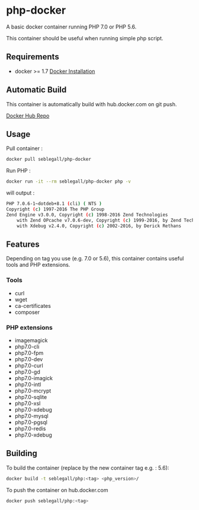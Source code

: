 # php-docker

A basic docker container running PHP 7.0 or PHP 5.6.

This container should be useful when running simple php script.

## Requirements

* docker >= 1.7 [Docker Installation](https://gist.github.com/seblegall/13a663ff73c718b4a58a4cc454fc786c)


## Automatic Build

This container is automatically build with hub.docker.com on git push.

[Docker Hub Repo](https://hub.docker.com/r/seblegall/php-docker/)

## Usage

Pull container :

```sh
docker pull seblegall/php-docker
```
Run PHP :

```sh
docker run -it --rm seblegall/php-docker php -v
```
will output :

```sh
PHP 7.0.6-1~dotdeb+8.1 (cli) ( NTS )
Copyright (c) 1997-2016 The PHP Group
Zend Engine v3.0.0, Copyright (c) 1998-2016 Zend Technologies
    with Zend OPcache v7.0.6-dev, Copyright (c) 1999-2016, by Zend Technologies
    with Xdebug v2.4.0, Copyright (c) 2002-2016, by Derick Rethans
```

## Features
Depending on tag you use (e.g. 7.0 or 5.6), this container contains useful tools and PHP extensions.

### Tools
* curl
* wget
* ca-certificates
* composer

### PHP extensions
* imagemagick
* php7.0-cli
* php7.0-fpm
* php7.0-dev
* php7.0-curl
* php7.0-gd
* php7.0-imagick
* php7.0-intl
* php7.0-mcrypt
* php7.0-sqlite
* php7.0-xsl
* php7.0-xdebug
* php7.0-mysql
* php7.0-pgsql
* php7.0-redis
* php7.0-xdebug

## Building

To build the container (replace _<tag>_ by the new container tag e.g. : 5.6):

```sh
docker build -t seblegall/php:<tag> <php_version>/
```

To push the container on hub.docker.com

```sh
docker push seblegall/php:<tag>
```
